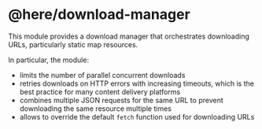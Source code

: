 # @here/download-manager

This module provides a download manager that orchestrates downloading URLs, particularly static map resources.

In particular, the module:

* limits the number of parallel concurrent downloads
* retries downloads on HTTP errors with increasing timeouts, which is the best practice for many content delivery platforms
* combines multiple JSON requests for the same URL to prevent downloading the same resource multiple times
* allows to override the default `fetch` function used for downloading URLs
